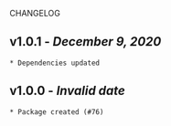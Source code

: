 <!--
changelogUtils.file is auto-generated using the monorepo-scripts package. Don't edit directly.
Edit the package's CHANGELOG.json file only.
-->

CHANGELOG

## v1.0.1 - _December 9, 2020_

    * Dependencies updated

## v1.0.0 - _Invalid date_

    * Package created (#76)
